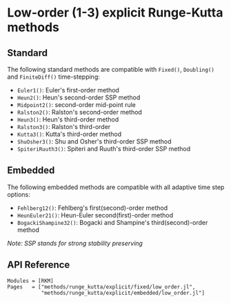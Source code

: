 
# Low-order (1-3) explicit Runge-Kutta methods

## Standard

The following standard methods are compatible with `Fixed()`, `Doubling()` and `FiniteDiff()` time-stepping:

- `Euler1()`: Euler's first-order method
- `Heun2()`: Heun's second-order SSP method
- `Midpoint2()`: second-order mid-point rule
- `Ralston2()`: Ralston's second-order method
- `Heun3()`: Heun's third-order method
- `Ralston3()`: Ralston's third-order
- `Kutta3()`: Kutta's third-order method
- `ShuOsher3()`: Shu and Osher's third-order SSP method
- `SpiteriRuuth3()`: Spiteri and Ruuth's third-order SSP method

## Embedded

The following embedded methods are compatible with all adaptive time step options:

- `Fehlberg12()`: Fehlberg's first(second)-order method
- `HeunEuler21()`: Heun-Euler second(first)-order method
- `BogackiShampine32()`: Bogacki and Shampine's third(second)-order method

*Note: SSP stands for strong stability preserving*

## API Reference

```@autodocs
Modules = [RKM]
Pages   = ["methods/runge_kutta/explicit/fixed/low_order.jl",
           "methods/runge_kutta/explicit/embedded/low_order.jl"]
```